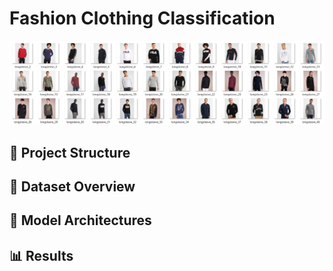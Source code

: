 # Fashion Clothing Classification

![Dashboard](https://github.com/ShaikhBorhanUddin/Fashion-Image-Classification-Project/blob/main/Images/zalando_title.png?raw=true)

## 📂 Project Structure

## 🧠 Dataset Overview

## 🚀 Model Architectures

## 📊 Results



